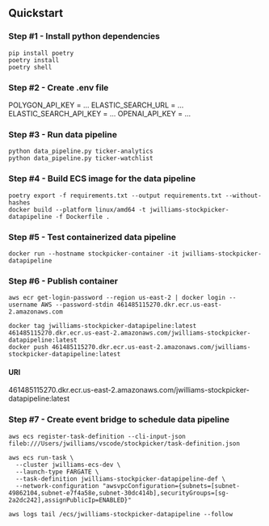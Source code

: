 ## Quickstart

### Step #1 - Install python dependencies
```
pip install poetry
poetry install
poetry shell
```

### Step #2 - Create .env file

POLYGON_API_KEY = ...
ELASTIC_SEARCH_URL = ...
ELASTIC_SEARCH_API_KEY = ...
OPENAI_API_KEY = ...

### Step #3 - Run data pipeline

```
python data_pipeline.py ticker-analytics
python data_pipeline.py ticker-watchlist
```

### Step #4 - Build ECS image for the data pipeline
```
poetry export -f requirements.txt --output requirements.txt --without-hashes
docker build --platform linux/amd64 -t jwilliams-stockpicker-datapipeline -f Dockerfile .
```

### Step #5 - Test containerized data pipeline
```
docker run --hostname stockpicker-container -it jwilliams-stockpicker-datapipeline 
```

### Step #6 - Publish container

```
aws ecr get-login-password --region us-east-2 | docker login --username AWS --password-stdin 461485115270.dkr.ecr.us-east-2.amazonaws.com

docker tag jwilliams-stockpicker-datapipeline:latest 461485115270.dkr.ecr.us-east-2.amazonaws.com/jwilliams-stockpicker-datapipeline:latest
docker push 461485115270.dkr.ecr.us-east-2.amazonaws.com/jwilliams-stockpicker-datapipeline:latest

```

#### URI
461485115270.dkr.ecr.us-east-2.amazonaws.com/jwilliams-stockpicker-datapipeline:latest

### Step #7 - Create event bridge to schedule data pipeline
```
aws ecs register-task-definition --cli-input-json fileb:///Users/jwilliams/vscode/stockpicker/task-definition.json

aws ecs run-task \
  --cluster jwilliams-ecs-dev \
  --launch-type FARGATE \
  --task-definition jwilliams-stockpicker-datapipeline-def \
  --network-configuration "awsvpcConfiguration={subnets=[subnet-49862104,subnet-e7f4a58e,subnet-30dc414b],securityGroups=[sg-2a2dc242],assignPublicIp=ENABLED}"
```

```
aws logs tail /ecs/jwilliams-stockpicker-datapipeline --follow
```